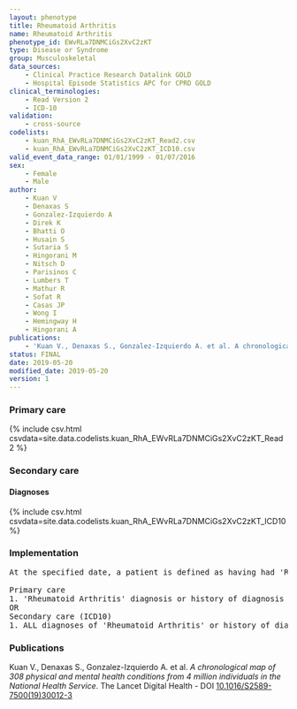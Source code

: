 ```yaml
---
layout: phenotype
title: Rheumatoid Arthritis
name: Rheumatoid Arthritis
phenotype_id: EWvRLa7DNMCiGs2XvC2zKT 
type: Disease or Syndrome
group: Musculoskeletal
data_sources: 
    - Clinical Practice Research Datalink GOLD
    - Hospital Episode Statistics APC for CPRD GOLD
clinical_terminologies: 
    - Read Version 2
    - ICD-10
validation: 
    - cross-source
codelists: 
    - kuan_RhA_EWvRLa7DNMCiGs2XvC2zKT_Read2.csv
    - kuan_RhA_EWvRLa7DNMCiGs2XvC2zKT_ICD10.csv
valid_event_data_range: 01/01/1999 - 01/07/2016
sex: 
    - Female
    - Male
author: 
    - Kuan V
    - Denaxas S
    - Gonzalez-Izquierdo A
    - Direk K
    - Bhatti O
    - Husain S
    - Sutaria S
    - Hingorani M
    - Nitsch D
    - Parisinos C
    - Lumbers T
    - Mathur R
    - Sofat R
    - Casas JP
    - Wong I
    - Hemingway H
    - Hingorani A
publications: 
    - 'Kuan V., Denaxas S., Gonzalez-Izquierdo A. et al. A chronological map of 308 physical and mental health conditions from 4 million individuals in the National Health Service. The Lancet Digital Health - DOI: 10.1016/S2589-7500(19)30012-3' 
status: FINAL
date: 2019-05-20
modified_date: 2019-05-20
version: 1
---
```

### Primary care 
{% include csv.html csvdata=site.data.codelists.kuan_RhA_EWvRLa7DNMCiGs2XvC2zKT_Read2 %}
### Secondary care 
#### Diagnoses 
{% include csv.html csvdata=site.data.codelists.kuan_RhA_EWvRLa7DNMCiGs2XvC2zKT_ICD10 %}
### Implementation 
<pre>At the specified date, a patient is defined as having had 'Rheumatoid Arthritis' IF they meet the criteria for any of the following on or before the specified date. The earliest date on which the individual meets any of the following criteria on or before the specified date is defined as the first event date:

Primary care
1. 'Rheumatoid Arthritis' diagnosis or history of diagnosis during a consultation 
OR
Secondary care (ICD10)
1. ALL diagnoses of 'Rheumatoid Arthritis' or history of diagnosis during a hospitalization</pre> 
 
### Publications 
Kuan V., Denaxas S., Gonzalez-Izquierdo A. et al. _A chronological map of 308 physical and mental health conditions from 4 million individuals in the National Health Service_. The Lancet Digital Health - DOI <a href='https://www.thelancet.com/journals/landig/article/PIIS2589-7500(19)30012-3/fulltext'>10.1016/S2589-7500(19)30012-3</a>